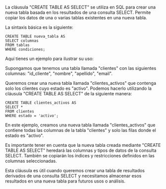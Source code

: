 La cláusula "CREATE TABLE AS SELECT" se utiliza en SQL para crear una nueva tabla basada en los resultados de una consulta SELECT. Permite copiar los datos de una o varias tablas existentes en una nueva tabla.

La sintaxis básica es la siguiente:

```
CREATE TABLE nueva_tabla AS
SELECT columnas
FROM tablas
WHERE condiciones;
```

Aquí tienes un ejemplo para ilustrar su uso:

Supongamos que tenemos una tabla llamada "clientes" con las siguientes columnas: "id_cliente", "nombre", "apellido", "email".

Queremos crear una nueva tabla llamada "clientes_activos" que contenga solo los clientes cuyo estado es "activo". Podemos hacerlo utilizando la cláusula "CREATE TABLE AS SELECT" de la siguiente manera:

```
CREATE TABLE clientes_activos AS
SELECT *
FROM clientes
WHERE estado = 'activo';
```

En este ejemplo, creamos una nueva tabla llamada "clientes_activos" que contiene todas las columnas de la tabla "clientes" y solo las filas donde el estado es "activo".

Es importante tener en cuenta que la nueva tabla creada mediante "CREATE TABLE AS SELECT" heredará las columnas y tipos de datos de la consulta SELECT. También se copiarán los índices y restricciones definidos en las columnas seleccionadas.

Esta cláusula es útil cuando queremos crear una tabla de resultados derivados de una consulta SELECT y necesitamos almacenar esos resultados en una nueva tabla para futuros usos o análisis.